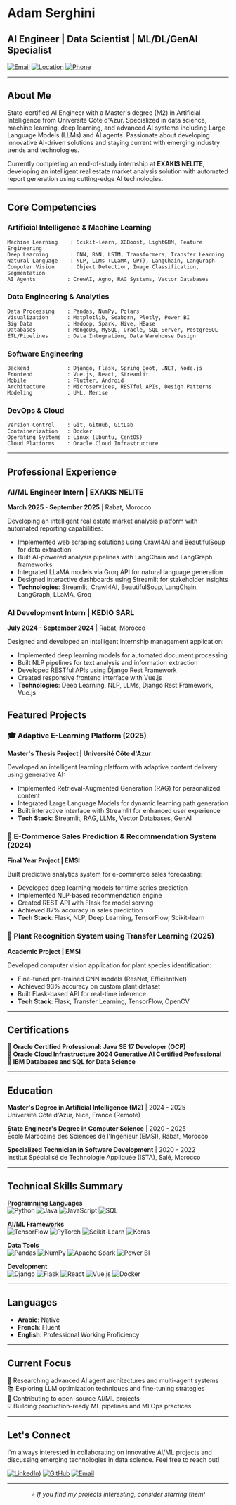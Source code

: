# Adam Serghini

## AI Engineer | Data Scientist | ML/DL/GenAI Specialist

[![Email](https://img.shields.io/badge/Email-serghiniadam4%40gmail.com-D14836?style=flat&logo=gmail&logoColor=white)](mailto:serghiniadam4@gmail.com)
[![Location](https://img.shields.io/badge/Location-Salé%2C%20Morocco-00ADD8?style=flat&logo=google-maps&logoColor=white)]()
[![Phone](https://img.shields.io/badge/Phone-%2B212626813767-25D366?style=flat&logo=whatsapp&logoColor=white)](tel:+212626813767)

---

## About Me

State-certified AI Engineer with a Master's degree (M2) in Artificial Intelligence from Université Côte d'Azur. Specialized in data science, machine learning, deep learning, and advanced AI systems including Large Language Models (LLMs) and AI agents. Passionate about developing innovative AI-driven solutions and staying current with emerging industry trends and technologies.

Currently completing an end-of-study internship at **EXAKIS NELITE**, developing an intelligent real estate market analysis solution with automated report generation using cutting-edge AI technologies.

---

## Core Competencies

### Artificial Intelligence & Machine Learning
```
Machine Learning    : Scikit-learn, XGBoost, LightGBM, Feature Engineering
Deep Learning       : CNN, RNN, LSTM, Transformers, Transfer Learning
Natural Language    : NLP, LLMs (LLaMA, GPT), LangChain, LangGraph
Computer Vision     : Object Detection, Image Classification, Segmentation
AI Agents          : CrewAI, Agno, RAG Systems, Vector Databases
```

### Data Engineering & Analytics
```
Data Processing    : Pandas, NumPy, Polars
Visualization      : Matplotlib, Seaborn, Plotly, Power BI
Big Data           : Hadoop, Spark, Hive, HBase
Databases          : MongoDB, MySQL, Oracle, SQL Server, PostgreSQL
ETL/Pipelines      : Data Integration, Data Warehouse Design
```

### Software Engineering
```
Backend            : Django, Flask, Spring Boot, .NET, Node.js
Frontend           : Vue.js, React, Streamlit
Mobile             : Flutter, Android
Architecture       : Microservices, RESTful APIs, Design Patterns
Modeling           : UML, Merise
```

### DevOps & Cloud
```
Version Control    : Git, GitHub, GitLab
Containerization   : Docker
Operating Systems  : Linux (Ubuntu, CentOS)
Cloud Platforms    : Oracle Cloud Infrastructure
```

---

## Professional Experience

### AI/ML Engineer Intern | EXAKIS NELITE
**March 2025 - September 2025** | Rabat, Morocco

Developing an intelligent real estate market analysis platform with automated reporting capabilities:
- Implemented web scraping solutions using Crawl4AI and BeautifulSoup for data extraction
- Built AI-powered analysis pipelines with LangChain and LangGraph frameworks
- Integrated LLaMA models via Groq API for natural language generation
- Designed interactive dashboards using Streamlit for stakeholder insights
- **Technologies**: Streamlit, Crawl4AI, BeautifulSoup, LangChain, LangGraph, LLaMA, Groq

### AI Development Intern | KEDIO SARL
**July 2024 - September 2024** | Rabat, Morocco

Designed and developed an intelligent internship management application:
- Implemented deep learning models for automated document processing
- Built NLP pipelines for text analysis and information extraction
- Developed RESTful APIs using Django Rest Framework
- Created responsive frontend interface with Vue.js
- **Technologies**: Deep Learning, NLP, LLMs, Django Rest Framework, Vue.js


## Featured Projects

### 🎓 Adaptive E-Learning Platform (2025)
**Master's Thesis Project | Université Côte d'Azur**

Developed an intelligent learning platform with adaptive content delivery using generative AI:
- Implemented Retrieval-Augmented Generation (RAG) for personalized content
- Integrated Large Language Models for dynamic learning path generation
- Built interactive interface with Streamlit for enhanced user experience
- **Tech Stack**: Streamlit, RAG, LLMs, Vector Databases, GenAI

### 🛒 E-Commerce Sales Prediction & Recommendation System (2024)
**Final Year Project | EMSI**

Built predictive analytics system for e-commerce sales forecasting:
- Developed deep learning models for time series prediction
- Implemented NLP-based recommendation engine
- Created REST API with Flask for model serving
- Achieved 87% accuracy in sales prediction
- **Tech Stack**: Flask, NLP, Deep Learning, TensorFlow, Scikit-learn

### 🌺 Plant Recognition System using Transfer Learning (2025)
**Academic Project | EMSI**

Developed computer vision application for plant species identification:
- Fine-tuned pre-trained CNN models (ResNet, EfficientNet)
- Achieved 93% accuracy on custom plant dataset
- Built Flask-based API for real-time inference
- **Tech Stack**: Flask, Transfer Learning, TensorFlow, OpenCV

---

## Certifications

🏅 **Oracle Certified Professional: Java SE 17 Developer (OCP)**  
🏅 **Oracle Cloud Infrastructure 2024 Generative AI Certified Professional**  
🏅 **IBM Databases and SQL for Data Science**

---

## Education

**Master's Degree in Artificial Intelligence (M2)** | 2024 - 2025  
Université Côte d'Azur, Nice, France (Remote)

**State Engineer's Degree in Computer Science** | 2020 - 2025  
École Marocaine des Sciences de l'Ingénieur (EMSI), Rabat, Morocco

**Specialized Technician in Software Development** | 2020 - 2022  
Institut Spécialisé de Technologie Appliquée (ISTA), Salé, Morocco

---

## Technical Skills Summary

**Programming Languages**  
![Python](https://img.shields.io/badge/-Python-3776AB?style=flat&logo=python&logoColor=white)
![Java](https://img.shields.io/badge/-Java-007396?style=flat&logo=java&logoColor=white)
![JavaScript](https://img.shields.io/badge/-JavaScript-F7DF1E?style=flat&logo=javascript&logoColor=black)
![SQL](https://img.shields.io/badge/-SQL-4479A1?style=flat&logo=mysql&logoColor=white)

**AI/ML Frameworks**  
![TensorFlow](https://img.shields.io/badge/-TensorFlow-FF6F00?style=flat&logo=tensorflow&logoColor=white)
![PyTorch](https://img.shields.io/badge/-PyTorch-EE4C2C?style=flat&logo=pytorch&logoColor=white)
![Scikit-Learn](https://img.shields.io/badge/-Scikit%20Learn-F7931E?style=flat&logo=scikit-learn&logoColor=white)
![Keras](https://img.shields.io/badge/-Keras-D00000?style=flat&logo=keras&logoColor=white)

**Data Tools**  
![Pandas](https://img.shields.io/badge/-Pandas-150458?style=flat&logo=pandas&logoColor=white)
![NumPy](https://img.shields.io/badge/-NumPy-013243?style=flat&logo=numpy&logoColor=white)
![Apache Spark](https://img.shields.io/badge/-Spark-E25A1C?style=flat&logo=apache-spark&logoColor=white)
![Power BI](https://img.shields.io/badge/-Power%20BI-F2C811?style=flat&logo=power-bi&logoColor=black)

**Development**  
![Django](https://img.shields.io/badge/-Django-092E20?style=flat&logo=django&logoColor=white)
![Flask](https://img.shields.io/badge/-Flask-000000?style=flat&logo=flask&logoColor=white)
![React](https://img.shields.io/badge/-React-61DAFB?style=flat&logo=react&logoColor=black)
![Vue.js](https://img.shields.io/badge/-Vue.js-4FC08D?style=flat&logo=vue.js&logoColor=white)
![Docker](https://img.shields.io/badge/-Docker-2496ED?style=flat&logo=docker&logoColor=white)

---

## Languages

- **Arabic**: Native
- **French**: Fluent
- **English**: Professional Working Proficiency

---

## Current Focus

🔬 Researching advanced AI agent architectures and multi-agent systems  
📚 Exploring LLM optimization techniques and fine-tuning strategies  
🎯 Contributing to open-source AI/ML projects  
💡 Building production-ready ML pipelines and MLOps practices

---

## Let's Connect

I'm always interested in collaborating on innovative AI/ML projects and discussing emerging technologies in data science. Feel free to reach out!

[![LinkedIn](https://img.shields.io/badge/-LinkedIn-0077B5?style=flat&logo=linkedin&logoColor=white)](https://www.linkedin.com/in/adam-serghini-767b47273))
[![GitHub](https://img.shields.io/badge/-GitHub-181717?style=flat&logo=github&logoColor=white)](https://github.com/AdamSe22)
[![Email](https://img.shields.io/badge/-Email-D14836?style=flat&logo=gmail&logoColor=white)](mailto:serghiniadam4@gmail.com)

---

<div align="center">
  <i>⭐ If you find my projects interesting, consider starring them!</i>
</div>
